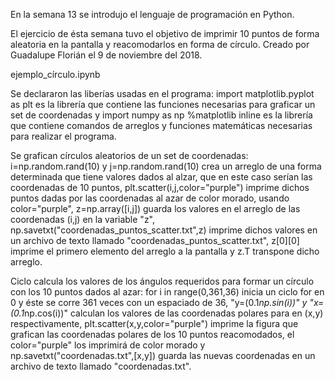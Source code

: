 En la semana 13 se introdujo el lenguaje de programación en Python. 

El ejercicio de ésta semana tuvo el objetivo de  imprimir 10 puntos de forma aleatoria en la pantalla y reacomodarlos en forma de círculo. Creado por Guadalupe Florián el 9 de noviembre del 2018.

ejemplo_círculo.ipynb

Se declararon las liberías usadas en el programa: import matplotlib.pyplot as plt es la librería que contiene las funciones necesarias para graficar un set de coordenadas y import numpy as np %matplotlib inline es la librería que contiene comandos de arreglos y funciones matemáticas necesarias para realizar el programa. 

Se grafican círculos aleatorios de un set de coordenadas: i=np.random.rand(10) y j=np.random.rand(10) crea un arreglo de una forma determinada que tiene valores dados al alzar, que en este caso serían las coordenadas de 10 puntos, plt.scatter(i,j,color="purple") imprime dichos puntos dadas por las coordenadas al azar de color morado, usando color="purple", z=np.array([i,j]) guarda los valores en el arreglo de las coordenadas (i,j) en la variable "z", np.savetxt("coordenadas_puntos_scatter.txt",z) imprime dichos valores en un archivo de texto llamado "coordenadas_puntos_scatter.txt", z[0][0] imprime el primero elemento del arreglo a la pantalla y z.T transpone dicho arreglo. 

Ciclo calcula los valores de los ángulos requeridos para formar un círculo con los 10 puntos dados al azar: for i in range(0,361,36) inicia un ciclo for en 0 y éste se corre 361 veces con un espaciado de 36, "y=(0.1*np.sin(i))" y "x=(0.1*np.cos(i))" calculan los valores de las coordenadas polares para en (x,y) respectivamente, plt.scatter(x,y,color="purple") imprime la figura que grafican las coordenadas polares de los 10 puntos reacomodados, el color="purple" los imprimirá de color morado y np.savetxt("coordenadas.txt",[x,y]) guarda las nuevas coordenadas en un archivo de texto llamado "coordenadas.txt".

